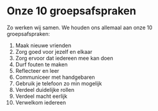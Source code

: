 # Onze 10 groepsafspraken

Zo werken wij samen. We houden ons allemaal aan onze 10 groepsafspraken:

1. Maak nieuwe vrienden
2. Zorg goed voor jezelf en elkaar
3. Zorg ervoor dat iedereen mee kan doen
4. Durf fouten te maken
5. Reflecteer en leer
6. Communiceer met handgebaren
7. Gebruik je telefoon zo min mogelijk
8. Verdeel duidelijke rollen
9. Verdeel macht eerlijk
10. Verwelkom iedereen
